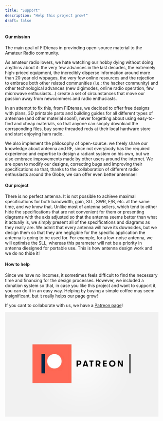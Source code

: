 ```yaml
---
title: "Support"
description: "Help this project grow!"
draft: false
---
```



#### Our mission

The main goal of FIDtenas in provinding open-source material to the Amateur Radio community. 

As amateur radio lovers, we hate watching our hobby dying without doing anythins about it: the very few advances in the last decades, the extremely high-priced equipment, the incredibly disperse information around more than 20 year old wbpages, the very few online resources and the rejection to embrace both other related communities (i.e.: the hacker community) and other technological advances (new digimodes, online radio operation, few microwave enthusiasts...) create a set of circunstances that move our passion away from newcommers and radio enthusiasts. 

In an attempt to fix this, from FIDtenas, we decided to offer free designs with plans, 3D printable parts and building guides for all different types of antennae (and other material soon!), never forgetting about using easy-to-find and cheap materials, so that anyone can simply download the corrsponding files, buy some threaded rods at their local hardware store and start enjoying ham radio. 

We also implement the philosophy of open-source: we freely share our knowledge about antenna and RF, since not everybody has the required experience and expertise to design a radiant system on his own, but we also embrace improvements made by other users around the internet. We are open to modify our designs, correcting bugs and improving their specifications so that, thanks to the collaboration of different radio enthusiasts around the Globe, we can offer even better antennae!


#### Our project

There is no perfect antenna. It is not possible to achieve maximal specifications for both bandwidth, gain, SLL, SWR, F/B, etc. at the same time, and we know that. Unlike most of antenna sellers, which tend to either hide the specifications that are not convenient for them or presenting diagrams with the axis adjusted so that the antenna seems better than what it actually is, we simply present all of the specifications and diagrams as they really are. We admit that every antenna will have its downsides, but we design them so that they are negligible for the specific application the antenna is going to be used for. For example, for a low-noise antenna, we will optimise the SLL, whereas this parameter will not be a priority in antenna diesigned for portable use. This is how antenna design work and we do no thide it!


#### How to help

Since we have no incomes, it sometimes feels difficult to find the necessary time and financing for the design processes. However, we included a donation system so that, in case you like this project and want to support it, you can do it in an easy way. Helping by buying a simple coffee may seem insignificant, but it really helps our page grow!

If you cant to collaborate with us, we have a [Patreon page](https://www.patreon.com/ea1fid)!


<a href="https://www.patreon.com/ea1fid" rel="Patreon">![Foo](../images/patreon.jpg)</a>
